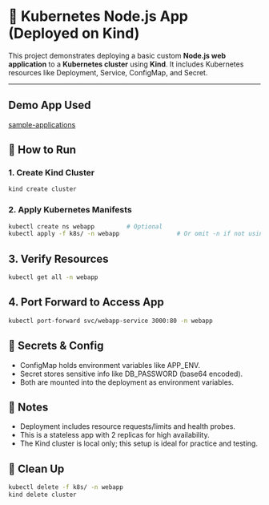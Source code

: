 # 🐳 Kubernetes Node.js App (Deployed on Kind)

This project demonstrates deploying a basic custom **Node.js web application** to a **Kubernetes cluster** using **Kind**. It includes Kubernetes resources like Deployment, Service, ConfigMap, and Secret.

---

## Demo App Used

[sample-applications](../sample-applications/)

## 🚀 How to Run

### 1. Create Kind Cluster

```bash
kind create cluster
```

### 2. Apply Kubernetes Manifests

```bash
kubectl create ns webapp         # Optional
kubectl apply -f k8s/ -n webapp                # Or omit -n if not using namespace
```

## 3. Verify Resources

```bash
kubectl get all -n webapp
```

## 4. Port Forward to Access App

```bash
kubectl port-forward svc/webapp-service 3000:80 -n webapp
```

## 🔐 Secrets & Config

- ConfigMap holds environment variables like APP_ENV.
- Secret stores sensitive info like DB_PASSWORD (base64 encoded).
- Both are mounted into the deployment as environment variables.

## 📌 Notes

- Deployment includes resource requests/limits and health probes.
- This is a stateless app with 2 replicas for high availability.
- The Kind cluster is local only; this setup is ideal for practice and testing.

## 🧹 Clean Up

```bash
kubectl delete -f k8s/ -n webapp
kind delete cluster
```
